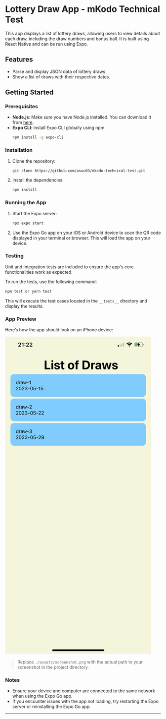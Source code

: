 # Lottery Draw App - mKodo Technical Test

This app displays a list of lottery draws, allowing users to view details about each draw, including the draw numbers and bonus ball. It is built using React Native and can be run using Expo.

## Features

- Parse and display JSON data of lottery draws.
- Show a list of draws with their respective dates.

## Getting Started

### Prerequisites

- **Node.js**: Make sure you have Node.js installed. You can download it from [here](https://nodejs.org/).
- **Expo CLI**: Install Expo CLI globally using npm:
  ```bash
  npm install -g expo-cli
  ```

### Installation

1. Clone the repository:
   ```bash
   git clone https://github.com/usuu03/mkodo-technical-test.git
   ```
2. Install the dependencies:
   ```bash
   npm install
   ```

### Running the App

1. Start the Expo server:
   ```bash
   npx expo start
   ```
2. Use the Expo Go app on your iOS or Android device to scan the QR code displayed in your terminal or browser. This will load the app on your device.

### Testing

Unit and integration tests are included to ensure the app's core functionalities work as expected.

To run the tests, use the following command:

```bash
npm test or yarn test
```

This will execute the test cases located in the `__tests__` directory and display the results.

### App Preview

Here’s how the app should look on an iPhone device:

![App Screenshot](/assets/screenshot.png)

> Replace `./assets/screenshot.png` with the actual path to your screenshot in the project directory.

### Notes

- Ensure your device and computer are connected to the same network when using the Expo Go app.
- If you encounter issues with the app not loading, try restarting the Expo server or reinstalling the Expo Go app.

---
